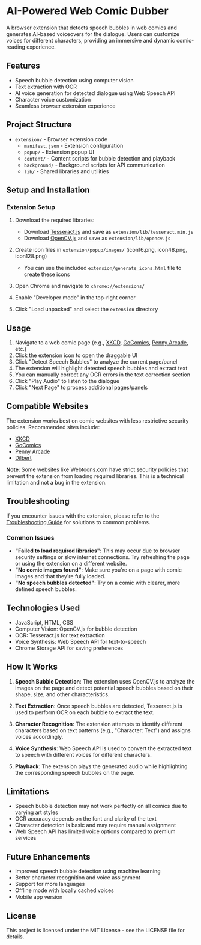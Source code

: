 # AI-Powered Web Comic Dubber

A browser extension that detects speech bubbles in web comics and generates AI-based voiceovers for the dialogue. Users can customize voices for different characters, providing an immersive and dynamic comic-reading experience.

## Features

-   Speech bubble detection using computer vision
-   Text extraction with OCR
-   AI voice generation for detected dialogue using Web Speech API
-   Character voice customization
-   Seamless browser extension experience

## Project Structure

-   `extension/` - Browser extension code
    -   `manifest.json` - Extension configuration
    -   `popup/` - Extension popup UI
    -   `content/` - Content scripts for bubble detection and playback
    -   `background/` - Background scripts for API communication
    -   `lib/` - Shared libraries and utilities

## Setup and Installation

### Extension Setup

1. Download the required libraries:

    - Download [Tesseract.js](https://github.com/naptha/tesseract.js/tree/master/dist) and save as `extension/lib/tesseract.min.js`
    - Download [OpenCV.js](https://docs.opencv.org/3.4.0/opencv.js) and save as `extension/lib/opencv.js`

2. Create icon files in `extension/popup/images/` (icon16.png, icon48.png, icon128.png)

    - You can use the included `extension/generate_icons.html` file to create these icons

3. Open Chrome and navigate to `chrome://extensions/`

4. Enable "Developer mode" in the top-right corner

5. Click "Load unpacked" and select the `extension` directory

## Usage

1. Navigate to a web comic page (e.g., [XKCD](https://xkcd.com/), [GoComics](https://www.gocomics.com/), [Penny Arcade](https://www.penny-arcade.com/), etc.)
2. Click the extension icon to open the draggable UI
3. Click "Detect Speech Bubbles" to analyze the current page/panel
4. The extension will highlight detected speech bubbles and extract text
5. You can manually correct any OCR errors in the text correction section
6. Click "Play Audio" to listen to the dialogue
7. Click "Next Page" to process additional pages/panels

## Compatible Websites

The extension works best on comic websites with less restrictive security policies. Recommended sites include:

-   [XKCD](https://xkcd.com/)
-   [GoComics](https://www.gocomics.com/)
-   [Penny Arcade](https://www.penny-arcade.com/)
-   [Dilbert](https://dilbert.com/)

**Note**: Some websites like Webtoons.com have strict security policies that prevent the extension from loading required libraries. This is a technical limitation and not a bug in the extension.

## Troubleshooting

If you encounter issues with the extension, please refer to the [Troubleshooting Guide](extension/TROUBLESHOOTING.md) for solutions to common problems.

### Common Issues

-   **"Failed to load required libraries"**: This may occur due to browser security settings or slow internet connections. Try refreshing the page or using the extension on a different website.
-   **"No comic images found"**: Make sure you're on a page with comic images and that they're fully loaded.
-   **"No speech bubbles detected"**: Try on a comic with clearer, more defined speech bubbles.

## Technologies Used

-   JavaScript, HTML, CSS
-   Computer Vision: OpenCV.js for bubble detection
-   OCR: Tesseract.js for text extraction
-   Voice Synthesis: Web Speech API for text-to-speech
-   Chrome Storage API for saving preferences

## How It Works

1. **Speech Bubble Detection**: The extension uses OpenCV.js to analyze the images on the page and detect potential speech bubbles based on their shape, size, and other characteristics.

2. **Text Extraction**: Once speech bubbles are detected, Tesseract.js is used to perform OCR on each bubble to extract the text.

3. **Character Recognition**: The extension attempts to identify different characters based on text patterns (e.g., "Character: Text") and assigns voices accordingly.

4. **Voice Synthesis**: Web Speech API is used to convert the extracted text to speech with different voices for different characters.

5. **Playback**: The extension plays the generated audio while highlighting the corresponding speech bubbles on the page.

## Limitations

-   Speech bubble detection may not work perfectly on all comics due to varying art styles
-   OCR accuracy depends on the font and clarity of the text
-   Character detection is basic and may require manual assignment
-   Web Speech API has limited voice options compared to premium services

## Future Enhancements

-   Improved speech bubble detection using machine learning
-   Better character recognition and voice assignment
-   Support for more languages
-   Offline mode with locally cached voices
-   Mobile app version

## License

This project is licensed under the MIT License - see the LICENSE file for details.
